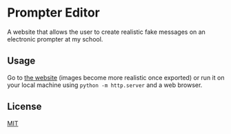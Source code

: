 # Prompter Editor

A website that allows the user to create realistic fake messages on an electronic prompter at my school.

## Usage

Go to [the website](https://udprompter.000webhostapp.com/) (images become more realistic once exported) or run it on your local machine using ```python -m http.server``` and a web browser.

## License

[MIT](https://choosealicense.com/licenses/mit/)
